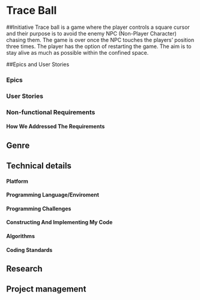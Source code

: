 # Trace Ball
##Initiative
Trace ball is a game where the player controls a square cursor and their purpose is to avoid the enemy NPC (Non-Player Character) chasing them. The game is over once the NPC touches the players’ position three times. The player has the option of restarting the game. The aim is to stay alive as much as possible within the confined space.

##Epics and User Stories
### Epics
### User Stories
### Non-functional Requirements
#### How We Addressed The Requirements

## Genre

## Technical details
#### Platform
#### Programming Language/Enviroment
#### Programming Challenges
#### Constructing And Implementing My Code
#### Algorithms
#### Coding Standards
##
## Research

## Project management
